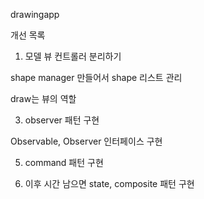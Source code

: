 drawingapp


개선 목록
1. 모델 뷰 컨트롤러 분리하기
   
 shape manager 만들어서 shape 리스트 관리
 
 draw는 뷰의 역할

3. observer 패턴 구현
   
 Observable, Observer 인터페이스 구현

5. command 패턴 구현

6. 이후 시간 남으면 state, composite 패턴 구현

